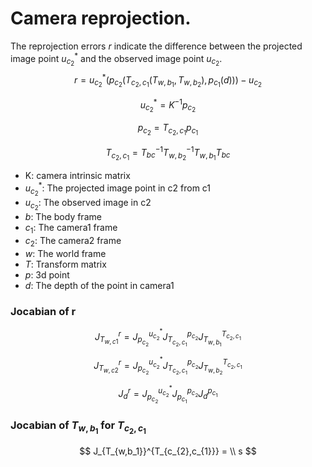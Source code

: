 # Camera reprojection.  

The reprojection errors $r$ indicate the difference between the projected image point $u_{c_2}^*$ and the observed image point $u_{c_2}$.
$$ 
r = u_{c_2}^*(p_{c_2}(T_{c_2,c_1}(T_{w,b_1},T_{w,b_2}),p_{c_1}(d))) - u_{c_2} 
\tag{1}
$$

$$
u_{c_2}^* = K^{-1}p_{c_2}
\tag{2}
$$

$$
p_{c_2} = T_{c_2,c_1}p_{c_1}
\tag{3}
$$

$$
T_{c_2,c_1} = T_{bc}^{-1}T_{w,b_2}^{-1}T_{w,b_1}T_{bc}
\tag{4}
$$

* K: camera intrinsic matrix
* $u_{c_2}^*$: The projected image point in c2 from c1
* $u_{c_2}$: The observed image in c2
* $b$: The body frame
* $c_1$: The camera1 frame
* $c_2$: The camera2 frame
* $w$: The world frame
* $T$: Transform matrix
* $p$: 3d point
* $d$: The depth of the point in camera1

### Jocabian of r


$$ 
J_{T_{w,c1}}^r = J_{p_{c_2}}^{u_{c_2}^*} J_{T_{c_{2},c_{1}}}^{p_{c_2}} J_{T_{w,b_1}}^{T_{c_{2},c_{1}}}
\tag{5}
$$

$$ 
J_{T_{w,c2}}^r = J_{p_{c_2}}^{u_{c_2}^*} J_{T_{c_{2},c_{1}}}^{p_{c_2}} J_{T_{w,b_2}}^{T_{c_{2},c_{1}}}
\tag{6}
$$

$$ 
J_{d}^r = J_{p_{c_2}}^{u_{c_2}^*} J_{p_{c_1}}^{p_{c_2}} J_{d}^{p_{c_1}}
\tag{7}
$$

### Jocabian of $T_{w,b_1}$ for $T_{c_{2},c_{1}}$

$$
J_{T_{w,b_1}}^{T_{c_{2},c_{1}}} = \\
s
$$